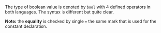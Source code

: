 The type of boolean value is denoted by `bool` with 4 defined operators in both languages. The syntax is different but quite clear.

**Note:** the **equality** is checked by single `=` the same mark that is used for the constant declaration.
